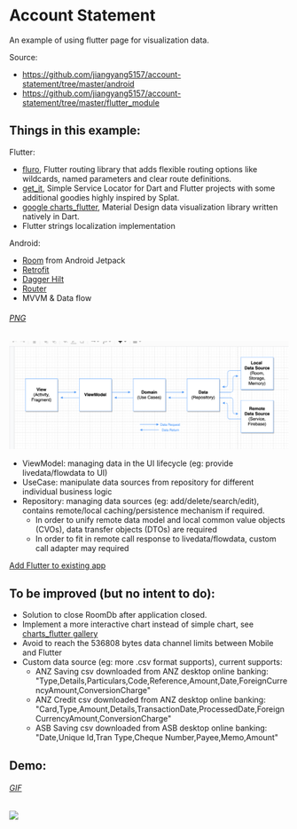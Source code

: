 # Account Statement
An example of using flutter page for visualization data.

Source:
- https://github.com/jiangyang5157/account-statement/tree/master/android
- https://github.com/jiangyang5157/account-statement/tree/master/flutter_module

## Things in this example:

Flutter:
- [fluro](https://pub.dev/packages/fluro), Flutter routing library that adds flexible routing options like wildcards, named parameters and clear route definitions.
- [get_it](https://pub.dev/packages/get_it), Simple Service Locator for Dart and Flutter projects with some additional goodies highly inspired by Splat.
- [google charts_flutter](https://pub.dev/packages/charts_flutter), Material Design data visualization library written natively in Dart.
- Flutter strings localization implementation

Android:
- [Room](https://developer.android.com/training/data-storage/room) from Android Jetpack
- [Retrofit](https://square.github.io/retrofit/)
- [Dagger Hilt](https://dagger.dev/hilt/)
- [Router](https://github.com/jiangyang5157/kotlin-android/tree/master/router)
- MVVM & Data flow

###### [PNG](https://github.com/jiangyang5157/account-statement/blob/master/android/app/assets/data-flow.png)

<img src="https://github.com/jiangyang5157/account-statement/blob/master/android/app/assets/data-flow.png"/>

  - ViewModel: managing data in the UI lifecycle (eg: provide livedata/flowdata to UI)
  - UseCase: manipulate data sources from repository for different individual business logic 
  - Repository: managing data sources (eg: add/delete/search/edit), contains remote/local caching/persistence mechanism if required.
    - In order to unify remote data model and local common value objects (CVOs), data transfer objects (DTOs) are required
    - In order to fit in remote call response to livedata/flowdata, custom call adapter may required

[Add Flutter to existing app](https://flutter.dev/docs/development/add-to-app)

## To be improved (but no intent to do):
- Solution to close RoomDb after application closed.
- Implement a more interactive chart instead of simple chart, see [charts_flutter gallery](https://google.github.io/charts/flutter/gallery.html)
- Avoid to reach the 536808 bytes data channel limits between Mobile and Flutter
- Custom data source (eg: more .csv format supports), current supports:
  - ANZ Saving csv downloaded from ANZ desktop online banking: "Type,Details,Particulars,Code,Reference,Amount,Date,ForeignCurrencyAmount,ConversionCharge"
  - ANZ Credit csv downloaded from ANZ desktop online banking: "Card,Type,Amount,Details,TransactionDate,ProcessedDate,ForeignCurrencyAmount,ConversionCharge"
  - ASB Saving csv downloaded from ASB desktop online banking: "Date,Unique Id,Tran Type,Cheque Number,Payee,Memo,Amount"

## Demo:

###### [GIF](https://github.com/jiangyang5157/account-statement/blob/master/android/app/assets/demo.gif)

<img src="https://github.com/jiangyang5157/account-statement/blob/master/android/app/assets/demo.gif" width=320/>
